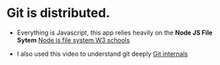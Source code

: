 
# Git is distributed.

* Everything is Javascript, this app relies heavily on the **Node JS File Sytem** [Node js file system W3 schools](https://www.w3schools.com/nodejs/nodejs_filesystem.asp)

* I also used this video to understand git deeply [Git internals](https://www.youtube.com/watch?v=lG90LZotrpo)